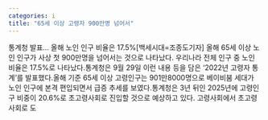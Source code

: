 ```yaml
---
categories: i
title: "65세 이상 고령자 900만명 넘어서"
---
```

통계청 발표… 올해 노인 인구 비율은 17.5%[백세시대=조종도기자] 올해 65세 이상 노인 인구가 사상 첫 900만명을 넘어서는 것으로 나타났다. 우리나라 전체 인구 중 노인 비율은 17.5%로 나타났다.통계청은 9월 29일 이런 내용 등을 담은 ‘2022년 고령자 통계’를 발표했다.올해 기준 65세 이상 고령인구는 901만8000명으로 베이비붐 세대가 노인 인구에 본격 편입되면서 급증 추세를 보였다.통계청은 3년 뒤인 2025년에 고령인구 비중이 20.6%로 초고령사회로 진입할 것으로 예상하고 있다. 고령사회에서 초고령사회로 도